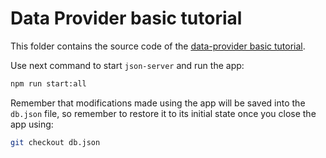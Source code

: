 # Data Provider basic tutorial

This folder contains the source code of the [data-provider basic tutorial](https://www.data-provider.org/docs/basics-intro).

Use next command to start `json-server` and run the app:

```bash
npm run start:all
```

Remember that modifications made using the app will be saved into the `db.json` file, so remember to restore it to its initial state once you close the app using:

```bash
git checkout db.json
```
